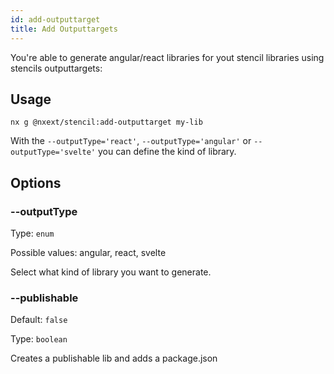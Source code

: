 ```yaml
---
id: add-outputtarget
title: Add Outputtargets
---
```


You're able to generate angular/react libraries for yout stencil libraries using stencils outputtargets:

## Usage

```
nx g @nxext/stencil:add-outputtarget my-lib
```

With the `--outputType='react'`, `--outputType='angular'` or `--outputType='svelte'` you can define the kind of library.

## Options

### --outputType

Type: `enum`

Possible values: angular, react, svelte

Select what kind of library you want to generate.

### --publishable

Default: `false`

Type: `boolean`

Creates a publishable lib and adds a package.json
